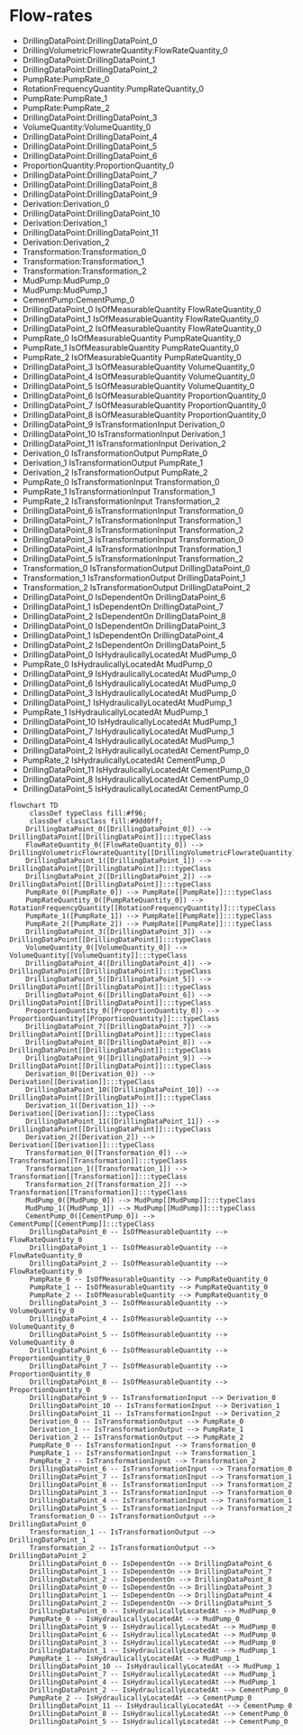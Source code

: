 # Flow-rates
- DrillingDataPoint:DrillingDataPoint_0
- DrillingVolumetricFlowrateQuantity:FlowRateQuantity_0
- DrillingDataPoint:DrillingDataPoint_1
- DrillingDataPoint:DrillingDataPoint_2
- PumpRate:PumpRate_0
- RotationFrequencyQuantity:PumpRateQuantity_0
- PumpRate:PumpRate_1
- PumpRate:PumpRate_2
- DrillingDataPoint:DrillingDataPoint_3
- VolumeQuantity:VolumeQuantity_0
- DrillingDataPoint:DrillingDataPoint_4
- DrillingDataPoint:DrillingDataPoint_5
- DrillingDataPoint:DrillingDataPoint_6
- ProportionQuantity:ProportionQuantity_0
- DrillingDataPoint:DrillingDataPoint_7
- DrillingDataPoint:DrillingDataPoint_8
- DrillingDataPoint:DrillingDataPoint_9
- Derivation:Derivation_0
- DrillingDataPoint:DrillingDataPoint_10
- Derivation:Derivation_1
- DrillingDataPoint:DrillingDataPoint_11
- Derivation:Derivation_2
- Transformation:Transformation_0
- Transformation:Transformation_1
- Transformation:Transformation_2
- MudPump:MudPump_0
- MudPump:MudPump_1
- CementPump:CementPump_0
- DrillingDataPoint_0 IsOfMeasurableQuantity FlowRateQuantity_0
- DrillingDataPoint_1 IsOfMeasurableQuantity FlowRateQuantity_0
- DrillingDataPoint_2 IsOfMeasurableQuantity FlowRateQuantity_0
- PumpRate_0 IsOfMeasurableQuantity PumpRateQuantity_0
- PumpRate_1 IsOfMeasurableQuantity PumpRateQuantity_0
- PumpRate_2 IsOfMeasurableQuantity PumpRateQuantity_0
- DrillingDataPoint_3 IsOfMeasurableQuantity VolumeQuantity_0
- DrillingDataPoint_4 IsOfMeasurableQuantity VolumeQuantity_0
- DrillingDataPoint_5 IsOfMeasurableQuantity VolumeQuantity_0
- DrillingDataPoint_6 IsOfMeasurableQuantity ProportionQuantity_0
- DrillingDataPoint_7 IsOfMeasurableQuantity ProportionQuantity_0
- DrillingDataPoint_8 IsOfMeasurableQuantity ProportionQuantity_0
- DrillingDataPoint_9 IsTransformationInput Derivation_0
- DrillingDataPoint_10 IsTransformationInput Derivation_1
- DrillingDataPoint_11 IsTransformationInput Derivation_2
- Derivation_0 IsTransformationOutput PumpRate_0
- Derivation_1 IsTransformationOutput PumpRate_1
- Derivation_2 IsTransformationOutput PumpRate_2
- PumpRate_0 IsTransformationInput Transformation_0
- PumpRate_1 IsTransformationInput Transformation_1
- PumpRate_2 IsTransformationInput Transformation_2
- DrillingDataPoint_6 IsTransformationInput Transformation_0
- DrillingDataPoint_7 IsTransformationInput Transformation_1
- DrillingDataPoint_8 IsTransformationInput Transformation_2
- DrillingDataPoint_3 IsTransformationInput Transformation_0
- DrillingDataPoint_4 IsTransformationInput Transformation_1
- DrillingDataPoint_5 IsTransformationInput Transformation_2
- Transformation_0 IsTransformationOutput DrillingDataPoint_0
- Transformation_1 IsTransformationOutput DrillingDataPoint_1
- Transformation_2 IsTransformationOutput DrillingDataPoint_2
- DrillingDataPoint_0 IsDependentOn DrillingDataPoint_6
- DrillingDataPoint_1 IsDependentOn DrillingDataPoint_7
- DrillingDataPoint_2 IsDependentOn DrillingDataPoint_8
- DrillingDataPoint_0 IsDependentOn DrillingDataPoint_3
- DrillingDataPoint_1 IsDependentOn DrillingDataPoint_4
- DrillingDataPoint_2 IsDependentOn DrillingDataPoint_5
- DrillingDataPoint_0 IsHydraulicallyLocatedAt MudPump_0
- PumpRate_0 IsHydraulicallyLocatedAt MudPump_0
- DrillingDataPoint_9 IsHydraulicallyLocatedAt MudPump_0
- DrillingDataPoint_6 IsHydraulicallyLocatedAt MudPump_0
- DrillingDataPoint_3 IsHydraulicallyLocatedAt MudPump_0
- DrillingDataPoint_1 IsHydraulicallyLocatedAt MudPump_1
- PumpRate_1 IsHydraulicallyLocatedAt MudPump_1
- DrillingDataPoint_10 IsHydraulicallyLocatedAt MudPump_1
- DrillingDataPoint_7 IsHydraulicallyLocatedAt MudPump_1
- DrillingDataPoint_4 IsHydraulicallyLocatedAt MudPump_1
- DrillingDataPoint_2 IsHydraulicallyLocatedAt CementPump_0
- PumpRate_2 IsHydraulicallyLocatedAt CementPump_0
- DrillingDataPoint_11 IsHydraulicallyLocatedAt CementPump_0
- DrillingDataPoint_8 IsHydraulicallyLocatedAt CementPump_0
- DrillingDataPoint_5 IsHydraulicallyLocatedAt CementPump_0
```mermaid
flowchart TD
	 classDef typeClass fill:#f96;
	 classDef classClass fill:#9dd0ff;
	DrillingDataPoint_0([DrillingDataPoint_0]) --> DrillingDataPoint[[DrillingDataPoint]]:::typeClass
	FlowRateQuantity_0([FlowRateQuantity_0]) --> DrillingVolumetricFlowrateQuantity[[DrillingVolumetricFlowrateQuantity]]:::typeClass
	DrillingDataPoint_1([DrillingDataPoint_1]) --> DrillingDataPoint[[DrillingDataPoint]]:::typeClass
	DrillingDataPoint_2([DrillingDataPoint_2]) --> DrillingDataPoint[[DrillingDataPoint]]:::typeClass
	PumpRate_0([PumpRate_0]) --> PumpRate[[PumpRate]]:::typeClass
	PumpRateQuantity_0([PumpRateQuantity_0]) --> RotationFrequencyQuantity[[RotationFrequencyQuantity]]:::typeClass
	PumpRate_1([PumpRate_1]) --> PumpRate[[PumpRate]]:::typeClass
	PumpRate_2([PumpRate_2]) --> PumpRate[[PumpRate]]:::typeClass
	DrillingDataPoint_3([DrillingDataPoint_3]) --> DrillingDataPoint[[DrillingDataPoint]]:::typeClass
	VolumeQuantity_0([VolumeQuantity_0]) --> VolumeQuantity[[VolumeQuantity]]:::typeClass
	DrillingDataPoint_4([DrillingDataPoint_4]) --> DrillingDataPoint[[DrillingDataPoint]]:::typeClass
	DrillingDataPoint_5([DrillingDataPoint_5]) --> DrillingDataPoint[[DrillingDataPoint]]:::typeClass
	DrillingDataPoint_6([DrillingDataPoint_6]) --> DrillingDataPoint[[DrillingDataPoint]]:::typeClass
	ProportionQuantity_0([ProportionQuantity_0]) --> ProportionQuantity[[ProportionQuantity]]:::typeClass
	DrillingDataPoint_7([DrillingDataPoint_7]) --> DrillingDataPoint[[DrillingDataPoint]]:::typeClass
	DrillingDataPoint_8([DrillingDataPoint_8]) --> DrillingDataPoint[[DrillingDataPoint]]:::typeClass
	DrillingDataPoint_9([DrillingDataPoint_9]) --> DrillingDataPoint[[DrillingDataPoint]]:::typeClass
	Derivation_0([Derivation_0]) --> Derivation[[Derivation]]:::typeClass
	DrillingDataPoint_10([DrillingDataPoint_10]) --> DrillingDataPoint[[DrillingDataPoint]]:::typeClass
	Derivation_1([Derivation_1]) --> Derivation[[Derivation]]:::typeClass
	DrillingDataPoint_11([DrillingDataPoint_11]) --> DrillingDataPoint[[DrillingDataPoint]]:::typeClass
	Derivation_2([Derivation_2]) --> Derivation[[Derivation]]:::typeClass
	Transformation_0([Transformation_0]) --> Transformation[[Transformation]]:::typeClass
	Transformation_1([Transformation_1]) --> Transformation[[Transformation]]:::typeClass
	Transformation_2([Transformation_2]) --> Transformation[[Transformation]]:::typeClass
	MudPump_0([MudPump_0]) --> MudPump[[MudPump]]:::typeClass
	MudPump_1([MudPump_1]) --> MudPump[[MudPump]]:::typeClass
	CementPump_0([CementPump_0]) --> CementPump[[CementPump]]:::typeClass
	 DrillingDataPoint_0 -- IsOfMeasurableQuantity --> FlowRateQuantity_0 
	 DrillingDataPoint_1 -- IsOfMeasurableQuantity --> FlowRateQuantity_0 
	 DrillingDataPoint_2 -- IsOfMeasurableQuantity --> FlowRateQuantity_0 
	 PumpRate_0 -- IsOfMeasurableQuantity --> PumpRateQuantity_0 
	 PumpRate_1 -- IsOfMeasurableQuantity --> PumpRateQuantity_0 
	 PumpRate_2 -- IsOfMeasurableQuantity --> PumpRateQuantity_0 
	 DrillingDataPoint_3 -- IsOfMeasurableQuantity --> VolumeQuantity_0 
	 DrillingDataPoint_4 -- IsOfMeasurableQuantity --> VolumeQuantity_0 
	 DrillingDataPoint_5 -- IsOfMeasurableQuantity --> VolumeQuantity_0 
	 DrillingDataPoint_6 -- IsOfMeasurableQuantity --> ProportionQuantity_0 
	 DrillingDataPoint_7 -- IsOfMeasurableQuantity --> ProportionQuantity_0 
	 DrillingDataPoint_8 -- IsOfMeasurableQuantity --> ProportionQuantity_0 
	 DrillingDataPoint_9 -- IsTransformationInput --> Derivation_0 
	 DrillingDataPoint_10 -- IsTransformationInput --> Derivation_1 
	 DrillingDataPoint_11 -- IsTransformationInput --> Derivation_2 
	 Derivation_0 -- IsTransformationOutput --> PumpRate_0 
	 Derivation_1 -- IsTransformationOutput --> PumpRate_1 
	 Derivation_2 -- IsTransformationOutput --> PumpRate_2 
	 PumpRate_0 -- IsTransformationInput --> Transformation_0 
	 PumpRate_1 -- IsTransformationInput --> Transformation_1 
	 PumpRate_2 -- IsTransformationInput --> Transformation_2 
	 DrillingDataPoint_6 -- IsTransformationInput --> Transformation_0 
	 DrillingDataPoint_7 -- IsTransformationInput --> Transformation_1 
	 DrillingDataPoint_8 -- IsTransformationInput --> Transformation_2 
	 DrillingDataPoint_3 -- IsTransformationInput --> Transformation_0 
	 DrillingDataPoint_4 -- IsTransformationInput --> Transformation_1 
	 DrillingDataPoint_5 -- IsTransformationInput --> Transformation_2 
	 Transformation_0 -- IsTransformationOutput --> DrillingDataPoint_0 
	 Transformation_1 -- IsTransformationOutput --> DrillingDataPoint_1 
	 Transformation_2 -- IsTransformationOutput --> DrillingDataPoint_2 
	 DrillingDataPoint_0 -- IsDependentOn --> DrillingDataPoint_6 
	 DrillingDataPoint_1 -- IsDependentOn --> DrillingDataPoint_7 
	 DrillingDataPoint_2 -- IsDependentOn --> DrillingDataPoint_8 
	 DrillingDataPoint_0 -- IsDependentOn --> DrillingDataPoint_3 
	 DrillingDataPoint_1 -- IsDependentOn --> DrillingDataPoint_4 
	 DrillingDataPoint_2 -- IsDependentOn --> DrillingDataPoint_5 
	 DrillingDataPoint_0 -- IsHydraulicallyLocatedAt --> MudPump_0 
	 PumpRate_0 -- IsHydraulicallyLocatedAt --> MudPump_0 
	 DrillingDataPoint_9 -- IsHydraulicallyLocatedAt --> MudPump_0 
	 DrillingDataPoint_6 -- IsHydraulicallyLocatedAt --> MudPump_0 
	 DrillingDataPoint_3 -- IsHydraulicallyLocatedAt --> MudPump_0 
	 DrillingDataPoint_1 -- IsHydraulicallyLocatedAt --> MudPump_1 
	 PumpRate_1 -- IsHydraulicallyLocatedAt --> MudPump_1 
	 DrillingDataPoint_10 -- IsHydraulicallyLocatedAt --> MudPump_1 
	 DrillingDataPoint_7 -- IsHydraulicallyLocatedAt --> MudPump_1 
	 DrillingDataPoint_4 -- IsHydraulicallyLocatedAt --> MudPump_1 
	 DrillingDataPoint_2 -- IsHydraulicallyLocatedAt --> CementPump_0 
	 PumpRate_2 -- IsHydraulicallyLocatedAt --> CementPump_0 
	 DrillingDataPoint_11 -- IsHydraulicallyLocatedAt --> CementPump_0 
	 DrillingDataPoint_8 -- IsHydraulicallyLocatedAt --> CementPump_0 
	 DrillingDataPoint_5 -- IsHydraulicallyLocatedAt --> CementPump_0 
```
